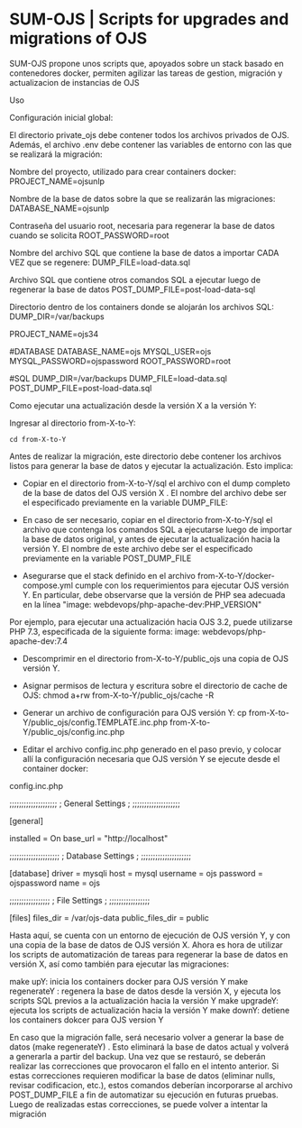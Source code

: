 # SUM-OJS | Scripts for upgrades and migrations of OJS 

SUM-OJS propone unos scripts que, apoyados sobre un stack basado en contenedores docker, permiten agilizar las tareas de gestion, migración y actualizacion de instancias de OJS


Uso

Configuración inicial global:

El directorio private_ojs debe contener todos los archivos privados de OJS.
Además, el archivo .env debe contener las variables de entorno con las que se realizará la migración:

Nombre del proyecto, utilizado para crear containers docker:
PROJECT_NAME=ojsunlp

Nombre de la base de datos sobre la que se realizarán las migraciones:
DATABASE_NAME=ojsunlp

Contraseña del usuario root, necesaria para regenerar la base de datos cuando se solicita
ROOT_PASSWORD=root

Nombre del archivo SQL que contiene la base de datos a importar CADA VEZ que se regenere:
DUMP_FILE=load-data.sql

Archivo SQL que contiene otros comandos SQL a ejecutar luego de regenerar la base de datos
POST_DUMP_FILE=post-load-data-sql

Directorio dentro de los containers donde se alojarán los archivos SQL:
DUMP_DIR=/var/backups


PROJECT_NAME=ojs34

#DATABASE
DATABASE_NAME=ojs
MYSQL_USER=ojs
MYSQL_PASSWORD=ojspassword
ROOT_PASSWORD=root

#SQL
DUMP_DIR=/var/backups
DUMP_FILE=load-data.sql
POST_DUMP_FILE=post-load-data.sql



Como ejecutar una actualización desde la versión X a la versión Y:

Ingresar al directorio from-X-to-Y:

```cd from-X-to-Y```

Antes de realizar la migración, este directorio debe contener los archivos listos para generar la base de datos y ejecutar la actualización. Esto implica:

- Copiar en el directorio from-X-to-Y/sql el archivo con el dump completo de la base de datos del OJS versión X . El nombre del archivo debe ser el especificado previamente en la variable DUMP_FILE:

- En caso de ser necesario, copiar en el directorio from-X-to-Y/sql el archivo que contenga los comandos SQL a ejecutarse luego de importar la base de datos original, y antes de ejecutar la actualización hacia la versión Y. El nombre de este archivo debe ser el especificado previamente en la variable POST_DUMP_FILE

- Asegurarse que el stack definido en el archivo from-X-to-Y/docker-compose.yml cumple con los requerimientos para ejecutar OJS versión Y. En particular, debe observarse que la versión de PHP sea adecuada en la línea "image: webdevops/php-apache-dev:PHP_VERSION" 

Por ejemplo, para ejecutar una actualización hacia OJS 3.2, puede utilizarse PHP 7.3, especificada de la siguiente forma:
image: webdevops/php-apache-dev:7.4


- Descomprimir en el directorio from-X-to-Y/public_ojs una copia de OJS versión Y. 

- Asignar permisos de lectura y escritura sobre el directorio de cache de OJS:
chmod a+rw from-X-to-Y/public_ojs/cache -R

- Generar un archivo de configuración para OJS versión Y:
cp from-X-to-Y/public_ojs/config.TEMPLATE.inc.php from-X-to-Y/public_ojs/config.inc.php

- Editar el archivo config.inc.php generado en el paso previo, y colocar allí la configuración necesaria que OJS versión Y se ejecute desde el container docker:


config.inc.php

;;;;;;;;;;;;;;;;;;;;
; General Settings ;
;;;;;;;;;;;;;;;;;;;;

[general]

installed = On
base_url = "http://localhost"

;;;;;;;;;;;;;;;;;;;;;
; Database Settings ;
;;;;;;;;;;;;;;;;;;;;;

[database]
driver = mysqli
host = mysql
username = ojs
password = ojspassword
name = ojs

;;;;;;;;;;;;;;;;;
; File Settings ;
;;;;;;;;;;;;;;;;;

[files]
files_dir = /var/ojs-data
public_files_dir = public


Hasta aquí, se cuenta con un entorno de ejecución de OJS versión Y, y con una copia de la base de datos de OJS versión X. Ahora es hora de utilizar los scripts de automatización de tareas para regenerar la base de datos en versión X, así como también para ejecutar las migraciones:

make upY: inicia los containers docker para OJS versión Y
make regenerateY  :  regenera la base de datos desde la versión X, y ejecuta los scripts SQL previos a la actualización hacia la versión Y
make upgradeY: ejecuta los scripts de actualización hacia la versión Y
make downY: detiene los containers dokcer para OJS version Y


En caso que la migración falle, será necesario volver a generar la base de datos (make regenerateY) . Esto eliminará la base de datos actual y volverá a generarla a partir del backup. Una vez que se restauró, se deberán realizar las correcciones que provocaron el fallo en el intento anterior. Si estas correcciones requieren modificar la base de datos (eliminar nulls, revisar codificacion, etc.), estos comandos deberían incorporarse al archivo POST_DUMP_FILE a fin de automatizar su ejecución en futuras pruebas.
Luego de realizadas estas correcciones, se puede volver a intentar la migración


